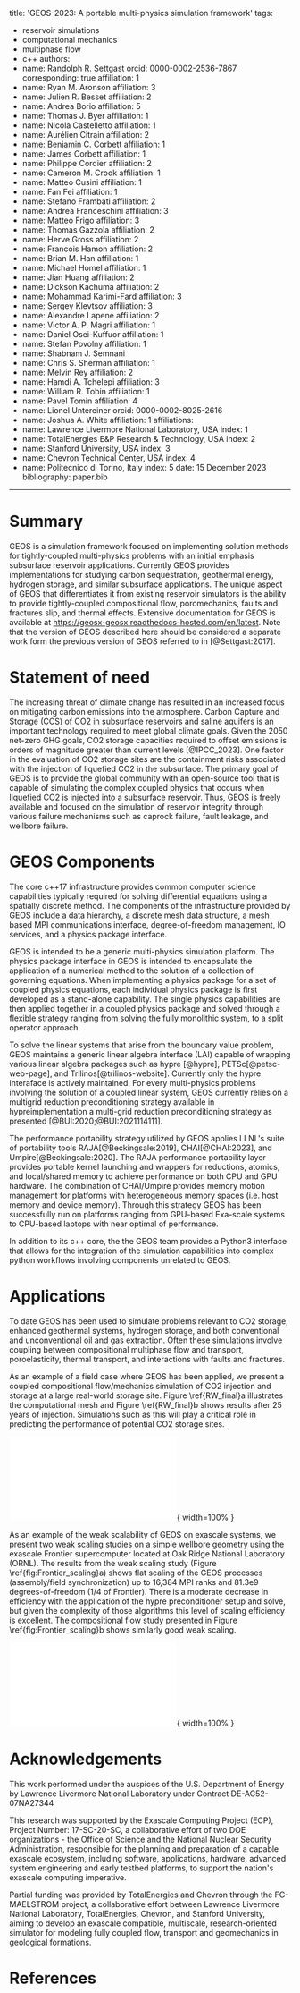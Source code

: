 
title: 'GEOS-2023: A portable multi-physics simulation framework'
tags:
  - reservoir simulations
  - computational mechanics
  - multiphase flow
  - c++
authors:
  - name: Randolph R. Settgast
    orcid: 0000-0002-2536-7867
    corresponding: true
    affiliation: 1
  - name: Ryan M. Aronson
    affiliation: 3
  - name: Julien R. Besset
    affiliation: 2
  - name: Andrea Borio
    affiliation: 5
  - name: Thomas J. Byer
    affiliation: 1
  - name: Nicola Castelletto
    affiliation: 1
  - name: Aurélien Citrain
    affiliation: 2
  - name: Benjamin C. Corbett
    affiliation: 1
  - name: James Corbett
    affiliation: 1
  - name: Philippe Cordier
    affiliation: 2
  - name: Cameron M. Crook
    affiliation: 1
  - name: Matteo Cusini
    affiliation: 1
  - name: Fan Fei
    affiliation: 1
  - name: Stefano Frambati
    affiliation: 2
  - name: Andrea Franceschini
    affiliation: 3
  - name: Matteo Frigo
    affiliation: 3
  - name: Thomas Gazzola
    affiliation: 2
  - name: Herve Gross
    affiliation: 2
  - name: Francois Hamon
    affiliation: 2
  - name: Brian M. Han
    affiliation: 1
  - name: Michael Homel
    affiliation: 1
  - name: Jian Huang
    affiliation: 2
  - name: Dickson Kachuma
    affiliation: 2
  - name: Mohammad Karimi-Fard
    affiliation: 3
  - name: Sergey Klevtsov
    affiliation: 3
  - name: Alexandre Lapene
    affiliation: 2
  - name: Victor A. P. Magri
    affiliation: 1
  - name: Daniel Osei-Kuffuor
    affiliation: 1
  - name: Stefan Povolny
    affiliation: 1
  - name: Shabnam J. Semnani
  - name: Chris S. Sherman
    affiliation: 1
  - name: Melvin Rey
    affiliation: 2
  - name: Hamdi A. Tchelepi
    affiliation: 3
  - name: William R. Tobin
    affiliation: 1
  - name: Pavel Tomin
    affiliation: 4
  - name: Lionel Untereiner
    orcid: 0000-0002-8025-2616
  - name: Joshua A. White
    affiliation: 1
affiliations:
 - name: Lawrence Livermore National Laboratory, USA
   index: 1
 - name: TotalEnergies E&P Research & Technology, USA
   index: 2
 - name: Stanford University, USA
   index: 3
 - name: Chevron Technical Center, USA
   index: 4
 - name: Politecnico di Torino, Italy
   index: 5
date: 15 December 2023
bibliography: paper.bib

---

# Summary

GEOS is a simulation framework focused on implementing solution methods for tightly-coupled multi-physics problems with an initial emphasis subsurface reservoir applications.
Currently GEOS provides implementations for studying carbon sequestration, geothermal energy, hydrogen storage, and similar subsurface applications.
The unique aspect of GEOS that differentiates it from existing reservoir simulators is the ability to provide tightly-coupled compositional flow, poromechanics, faults and fractures slip, and thermal effects.
Extensive documentation for GEOS is available at https://geosx-geosx.readthedocs-hosted.com/en/latest. 
Note that the version of GEOS described here should be considered a separate work form the previous version of GEOS referred to in [@Settgast:2017].

# Statement of need

The increasing threat of climate change has resulted in an increased focus on mitigating carbon emissions into the atmosphere.
Carbon Capture and Storage (CCS) of CO2 in subsurface reservoirs and saline aquifers is an important technology required to meet global climate goals. 
Given the 2050 net-zero GHG goals, CO2 storage capacities required to offset emissions is orders of magnitude greater than current levels [@IPCC_2023].
One factor in the evaluation of CO2 storage sites are the containment risks associated with the injection of liquefied CO2 in the subsurface.
The primary goal of GEOS is to provide the global community with an open-source tool that is capable of simulating the complex coupled physics that occurs when liquefied CO2 is injected into a subsurface reservoir. 
Thus, GEOS is freely available and focused on the simulation of reservoir integrity through various failure mechanisms such as caprock failure, fault leakage, and wellbore failure.

# GEOS Components 

The core c++17 infrastructure provides common computer science capabilities typically required for solving differential equations using a spatially discrete method. 
The components of the infrastructure provided by GEOS include a data hierarchy, a discrete mesh data structure, a mesh based MPI communications interface, degree-of-freedom management, IO services, and a physics package interface.

GEOS is intended to be a generic multi-physics simulation platform.
The physics package interface in GEOS is intended to encapsulate the application of a numerical method to the solution of a collection of governing equations.
When implementing a physics package for a set of coupled physics equations, each individual physics package is first developed as a stand-alone capability. 
The single physics capabilities are then applied together in a coupled physics package and solved through a flexible strategy ranging from solving the fully monolithic system, to a split operator approach. 

To solve the linear systems that arise from the boundary value problem, GEOS maintains a generic linear algebra interface (LAI) capable of wrapping various linear algebra packages such as hypre [@hypre], PETSc[@petsc-web-page], and Trilinos[@trilinos-website].
Currently only the hypre interaface is actively maintained.
For every multi-physics problems involving the solution of a coupled linear system, GEOS currently relies on a multigrid reduction preconditioning strategy available in hypreimplementation a multi-grid reduction preconditioning strategy as presented [@BUI:2020;@BUI:2021114111].

The performance portability strategy utilized by GEOS applies LLNL's suite of portability tools RAJA[@Beckingsale:2019], CHAI[@CHAI:2023], and Umpire[@Beckingsale:2020].
The RAJA performance portability layer provides portable kernel launching and wrappers for reductions, atomics, and local/shared memory to achieve performance on both CPU and GPU hardware.
The combination of CHAI/Umpire provides memory motion management for platforms with heterogeneous memory spaces (i.e. host memory and device memory).
Through this strategy GEOS has been successfully run on platforms ranging from GPU-based Exa-scale systems to CPU-based laptops with near optimal of performance.

In addition to its c++ core, the the GEOS team provides a Python3 interface that allows for the integration of the simulation capabilities into complex python workflows involving components unrelated to GEOS.

# Applications
To date GEOS has been used to simulate problems relevant to CO2 storage, enhanced geothermal systems, hydrogen storage, and both conventional and unconventional oil and gas extraction.
Often these simulations involve coupling between compositional multiphase flow and transport, poroelasticity, thermal transport, and interactions with faults and fractures.

As an example of a field case where GEOS has been applied, we present a coupled compositional flow/mechanics simulation of CO2 injection and storage at a large real-world storage site.
Figure \ref{RW_final}a illustrates the computational mesh and Figure \ref{RW_final}b shows results after 25 years of injection.
Simulations such as this will play a critical role in predicting the performance of potential CO2 storage sites.

![Real world CO2 storage site: (a) discrete mesh, transparency is used for the overburden region to reveal the complex faulted structure of the storage reservoir; (b) results of a compositional flow simulation after 25 years of CO2 injection. The CO2 plume is shown in white near the bottom of the well. Colors in the reservoir layer indicate changes in fluid pressure, and the colors in the overburden indicate vertical displacement resulting from the injection. Note that color scales have been removed intentionally.\label{RW_results}](RW_final.pdf){ width=100% }


As an example of the weak scalability of GEOS on exascale systems, we present two weak scaling studies on a simple wellbore geometry using the exascale Frontier supercomputer located at Oak Ridge National Laboratory (ORNL).
The results from the weak scaling study (Figure \ref{fig:Frontier_scaling}a) shows flat scaling of the GEOS processes (assembly/field synchronization) up to 16,384 MPI ranks and 81.3e9 degrees-of-freedom (1/4 of Frontier).
There is a moderate decrease in efficiency with the application of the hypre preconditioner setup and solve, but given the complexity of those algorithms this level of scaling efficiency is excellent.
The compositional flow study presented in Figure \ref{fig:Frontier_scaling}b shows similarly good weak scaling. 

![Weak scaling results on ORNL/Frontier: execution time per timestep vs number of cluster ranks for a mechanics (a) and a compositional flow (b) simulation, respectively.\label{fig:Frontier_scaling}](GEOS_Frontier_scaling.pdf){ width=100% }

# Acknowledgements
This work performed under the auspices of the U.S. Department of Energy by Lawrence Livermore National Laboratory under Contract DE-AC52-07NA27344

This research was supported by the Exascale Computing Project (ECP), Project Number: 17-SC-20-SC, a collaborative effort of two DOE organizations - the Office of Science and the National Nuclear Security Administration, responsible for the planning and preparation of a capable exascale ecosystem, including software, applications, hardware, advanced system engineering and early testbed platforms, to support the nation's exascale computing imperative.

Partial funding was provided by TotalEnergies and Chevron through the FC-MAELSTROM project, a collaborative effort between Lawrence Livermore National Laboratory, TotalEnergies, Chevron, and Stanford University, aiming to develop an exascale compatible, multiscale, research-oriented simulator for modeling fully coupled flow, transport and geomechanics in geological formations.

# References
